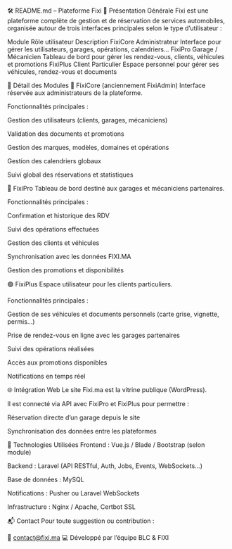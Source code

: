 🛠️ README.md – Plateforme Fixi
📌 Présentation Générale
Fixi est une plateforme complète de gestion et de réservation de services automobiles, organisée autour de trois interfaces principales selon le type d’utilisateur :

Module	Rôle utilisateur	Description
FixiCore	Administrateur	Interface pour gérer les utilisateurs, garages, opérations, calendriers...
FixiPro	Garage / Mécanicien	Tableau de bord pour gérer les rendez-vous, clients, véhicules et promotions
FixiPlus	Client Particulier	Espace personnel pour gérer ses véhicules, rendez-vous et documents

🧩 Détail des Modules
🔴 FixiCore (anciennement FixiAdmin)
Interface réservée aux administrateurs de la plateforme.

Fonctionnalités principales :

Gestion des utilisateurs (clients, garages, mécaniciens)

Validation des documents et promotions

Gestion des marques, modèles, domaines et opérations

Gestion des calendriers globaux

Suivi global des réservations et statistiques

🔵 FixiPro
Tableau de bord destiné aux garages et mécaniciens partenaires.

Fonctionnalités principales :

Confirmation et historique des RDV

Suivi des opérations effectuées

Gestion des clients et véhicules

Synchronisation avec les données FIXI.MA

Gestion des promotions et disponibilités

🟢 FixiPlus
Espace utilisateur pour les clients particuliers.

Fonctionnalités principales :

Gestion de ses véhicules et documents personnels (carte grise, vignette, permis…)

Prise de rendez-vous en ligne avec les garages partenaires

Suivi des opérations réalisées

Accès aux promotions disponibles

Notifications en temps réel

🌐 Intégration Web
Le site Fixi.ma est la vitrine publique (WordPress).

Il est connecté via API avec FixiPro et FixiPlus pour permettre :

Réservation directe d’un garage depuis le site

Synchronisation des données entre les plateformes

📎 Technologies Utilisées
Frontend : Vue.js / Blade / Bootstrap (selon module)


Backend : Laravel (API RESTful, Auth, Jobs, Events, WebSockets…)

Base de données : MySQL

Notifications : Pusher ou Laravel WebSockets

Infrastructure : Nginx / Apache, Certbot SSL



📬 Contact
Pour toute suggestion ou contribution :

📧 contact@fixi.ma
💻 Développé par l’équipe BLC & FIXI
